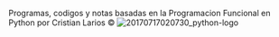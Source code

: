 Programas, codigos y notas basadas en la Programacion Funcional en Python
por Cristian Larios ©
![20170717020730_python-logo](https://user-images.githubusercontent.com/96441511/187102392-7114929e-6d1f-4940-b90e-3d630966da38.png)
